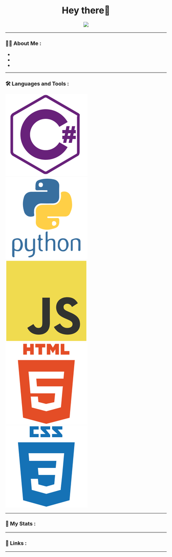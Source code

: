 <h1 align="center">Hey there👋</h1>
<div id="header" align="center">
  <img src="https://user-images.githubusercontent.com/114468575/204333140-77d22b90-36da-48b0-8b3d-9f568df783fd.gif" width="500"/>
</div>
<hr>

### :man_technologist: About Me :
-
-
-

<hr>

### :hammer_and_wrench: Languages and Tools :

<div> 
  <img src="https://github.com/devicons/devicon/blob/master/icons/csharp/csharp-line.svg" alt="C#"/>
  <img src="https://github.com/devicons/devicon/blob/master/icons/python/python-original-wordmark.svg" alt="Python"/>
  <img src="https://github.com/devicons/devicon/blob/master/icons/javascript/javascript-original.svg" alt="JavaScript">
  <img src="https://github.com/devicons/devicon/blob/master/icons/html5/html5-plain-wordmark.svg" alt="HTML"/>
  <img src="https://github.com/devicons/devicon/blob/master/icons/css3/css3-plain-wordmark.svg" alt="CSS"/> 
</div>

  <hr>
  
 ### 🎯 My Stats :
  
  
  <hr>

### 🔗 Links :


<hr>
  
  
  
  
  
  
  
  
  



